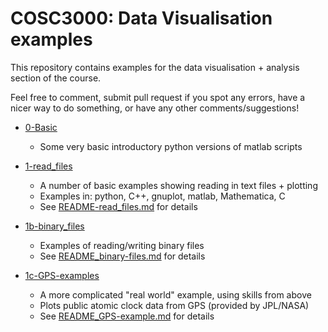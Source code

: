 # COSC3000: Data Visualisation examples

This repository contains examples for the data visualisation + analysis section of the course.

Feel free to comment, submit pull request if you spot any errors, have a nicer way to do something, or have any other comments/suggestions!

* [0-Basic](./0-Basic/)
  * Some very basic introductory python versions of matlab scripts
  
* [1-read_files](./1-read_files/)
  * A number of basic examples showing reading in text files + plotting
  * Examples in: python, C++, gnuplot, matlab, Mathematica, C
  * See [README-read_files.md](./1-read_files/README-read_files.md) for details

* [1b-binary_files](./1b-binary_files/)
  * Examples of reading/writing binary files
  * See [README_binary-files.md](./1b-binary_files/README_binary-files.md) for details

* [1c-GPS-examples](./1c-GPS-example/)
  * A more complicated "real world" example, using skills from above
  * Plots public atomic clock data from GPS (provided by JPL/NASA)
  * See [README_GPS-example.md](./1c-GPS-example/README_GPS-example.md) for details
